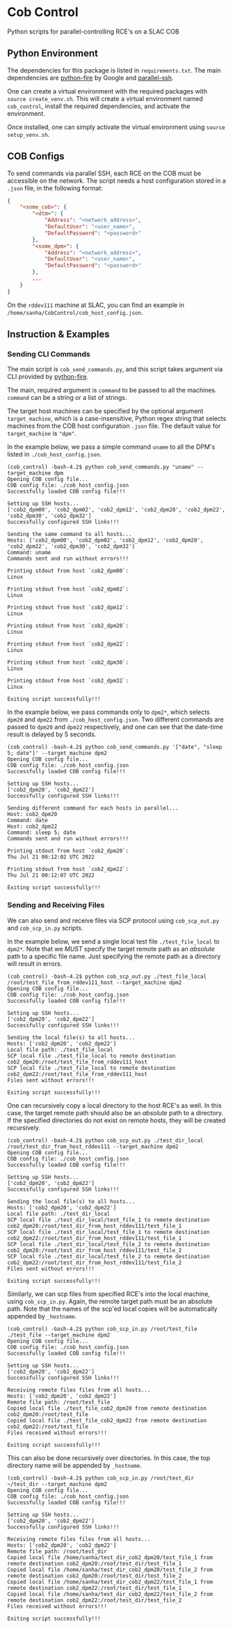# Cob Control
Python scripts for parallel-controlling RCE's on a SLAC COB

## Python Environment
The dependencies for this package is listed in `requirements.txt`. The main dependencies are [python-fire](https://github.com/google/python-fire) by Google and [parallel-ssh](https://github.com/ParallelSSH/parallel-ssh).

One can create a virtual environment with the required packages with `source create_venv.sh`. This will create a virtual environment named `cob_control`, install the required dependencies, and activate the environment.

Once installed, one can simply activate the virtual environment using `source setup_venv.sh`.

## COB Configs
To send commands via parallel SSH, each RCE on the COB must be accessible on the network. The script needs a host configuration stored in a `.json` file, in the following format:
```json
{
    "<some_cob>": {
        "<dtm>": {
            "Address": "<network_address>",
            "DefaultUser": "<user_name>",
            "DefaultPassword": "<password>"
        },
        "<some_dpm>": {
            "Address": "<network_address>",
            "DefaultUser": "<user_name>",
            "DefaultPassword": "<password>"
        },
        ...
    }
}
```
On the `rddev111` machine at SLAC, you can find an example in `/home/sanha/CobControl/cob_host_config.json`.

## Instruction & Examples

### Sending CLI Commands
The main script is `cob_send_commands.py`, and this script takes argument via CLI provided by    [python-fire](https://github.com/google/python-fire).

The main, required argument is `command` to be passed to all the machines. `command` can be a string or a list of strings.

The target host machines can be specified by the optional argument `target_machine`, which is a case-insensitive, Python regex string that selects machines from the COB host configuration `.json` file. The default value for `target_machine` is `"dpm"`.

In the example below, we pass a simple command `uname` to all the DPM's listed in `./cob_host_config.json`.
```
(cob_control) -bash-4.2$ python cob_send_commands.py "uname" --target_machine dpm
Opening COB config file...
COB config file: ./cob_host_config.json
Successfully loaded COB config file!!!

Setting up SSH hosts...
['cob2_dpm00', 'cob2_dpm02', 'cob2_dpm12', 'cob2_dpm20', 'cob2_dpm22', 'cob2_dpm30', 'cob2_dpm32']
Successfully configured SSH links!!!

Sending the same command to all hosts...
Hosts: ['cob2_dpm00', 'cob2_dpm02', 'cob2_dpm12', 'cob2_dpm20', 'cob2_dpm22', 'cob2_dpm30', 'cob2_dpm32']
Command: uname
Commands sent and run without errors!!!

Printing stdout from host `cob2_dpm00`:
Linux

Printing stdout from host `cob2_dpm02`:
Linux

Printing stdout from host `cob2_dpm12`:
Linux

Printing stdout from host `cob2_dpm20`:
Linux

Printing stdout from host `cob2_dpm22`:
Linux

Printing stdout from host `cob2_dpm30`:
Linux

Printing stdout from host `cob2_dpm32`:
Linux

Exiting script successfully!!!
```
In the example below, we pass commands only to `dpm2*`, which selects `dpm20` and `dpm22` from `./cob_host_config.json`. Two different commands are passed to `dpm20` and `dpm22` respectively, and one can see that the date-time result is delayed by 5 seconds.
```
(cob_control) -bash-4.2$ python cob_send_commands.py '["date", "sleep 5; date"]' --target_machine dpm2
Opening COB config file...
COB config file: ./cob_host_config.json
Successfully loaded COB config file!!!

Setting up SSH hosts...
['cob2_dpm20', 'cob2_dpm22']
Successfully configured SSH links!!!

Sending different command for each hosts in parallel...
Host: cob2_dpm20
Command: date
Host: cob2_dpm22
Command: sleep 5; date
Commands sent and run without errors!!!

Printing stdout from host `cob2_dpm20`:
Thu Jul 21 00:12:02 UTC 2022

Printing stdout from host `cob2_dpm22`:
Thu Jul 21 00:12:07 UTC 2022

Exiting script successfully!!!
```

### Sending and Receiving Files

We can also send and receive files via SCP protocol using `cob_scp_out.py` and `cob_scp_in.py` scripts.

In the example below, we send a single local test file `./test_file_local` to `dpm2*`. Note that we *MUST* specify the target remote path as an *absolute* path to a specific file name. Just specifying the remote path as a directory will result in errors.
```
(cob_control) -bash-4.2$ python cob_scp_out.py ./test_file_local /root/test_file_from_rddev111_host --target_machine dpm2
Opening COB config file...
COB config file: ./cob_host_config.json
Successfully loaded COB config file!!!

Setting up SSH hosts...
['cob2_dpm20', 'cob2_dpm22']
Successfully configured SSH links!!!

Sending the local file(s) to all hosts...
Hosts: ['cob2_dpm20', 'cob2_dpm22']
Local file path: ./test_file_local
SCP local file ./test_file_local to remote destination cob2_dpm20:/root/test_file_from_rddev111_host
SCP local file ./test_file_local to remote destination cob2_dpm22:/root/test_file_from_rddev111_host
Files sent without errors!!!

Exiting script successfully!!!
```
One can recursively copy a local directory to the host RCE's as well. In this case, the target remote path should also be an *absolute* path to a directory. If the specified directories do not exist on remote hosts, they will be created recursively.
```
(cob_control) -bash-4.2$ python cob_scp_out.py ./test_dir_local /root/test_dir_from_host_rddev111 --target_machine dpm2
Opening COB config file...
COB config file: ./cob_host_config.json
Successfully loaded COB config file!!!

Setting up SSH hosts...
['cob2_dpm20', 'cob2_dpm22']
Successfully configured SSH links!!!

Sending the local file(s) to all hosts...
Hosts: ['cob2_dpm20', 'cob2_dpm22']
Local file path: ./test_dir_local
SCP local file ./test_dir_local/test_file_1 to remote destination cob2_dpm20:/root/test_dir_from_host_rddev111/test_file_1
SCP local file ./test_dir_local/test_file_1 to remote destination cob2_dpm22:/root/test_dir_from_host_rddev111/test_file_1
SCP local file ./test_dir_local/test_file_2 to remote destination cob2_dpm20:/root/test_dir_from_host_rddev111/test_file_2
SCP local file ./test_dir_local/test_file_2 to remote destination cob2_dpm22:/root/test_dir_from_host_rddev111/test_file_2
Files sent without errors!!!

Exiting script successfully!!!
```
Similarly, we can scp files from specified RCE's into the local machine, using `cob_scp_in.py`. Again, the remote target path must be an absolute path. Note that the names of the scp'ed local copies will be automatically appended by `_hostname`.
```
(cob_control) -bash-4.2$ python cob_scp_in.py /root/test_file ./test_file --target_machine dpm2
Opening COB config file...
COB config file: ./cob_host_config.json
Successfully loaded COB config file!!!

Setting up SSH hosts...
['cob2_dpm20', 'cob2_dpm22']
Successfully configured SSH links!!!

Receiving remote files files from all hosts...
Hosts: ['cob2_dpm20', 'cob2_dpm22']
Remote file path: /root/test_file
Copied local file ./test_file_cob2_dpm20 from remote destination cob2_dpm20:/root/test_file
Copied local file ./test_file_cob2_dpm22 from remote destination cob2_dpm22:/root/test_file
Files received without errors!!!

Exiting script successfully!!!
```
This can also be done recursively over directories. In this case, the top directory name will be appended by `_hostname`.
```
(cob_control) -bash-4.2$ python cob_scp_in.py /root/test_dir ~/test_dir --target_machine dpm2
Opening COB config file...
COB config file: ./cob_host_config.json
Successfully loaded COB config file!!!

Setting up SSH hosts...
['cob2_dpm20', 'cob2_dpm22']
Successfully configured SSH links!!!

Receiving remote files files from all hosts...
Hosts: ['cob2_dpm20', 'cob2_dpm22']
Remote file path: /root/test_dir
Copied local file /home/sanha/test_dir_cob2_dpm20/test_file_1 from remote destination cob2_dpm20:/root/test_dir/test_file_1
Copied local file /home/sanha/test_dir_cob2_dpm20/test_file_2 from remote destination cob2_dpm20:/root/test_dir/test_file_2
Copied local file /home/sanha/test_dir_cob2_dpm22/test_file_1 from remote destination cob2_dpm22:/root/test_dir/test_file_1
Copied local file /home/sanha/test_dir_cob2_dpm22/test_file_2 from remote destination cob2_dpm22:/root/test_dir/test_file_2
Files received without errors!!!

Exiting script successfully!!!
```
